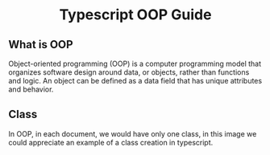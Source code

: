 <h1 align="center">Typescript OOP Guide</h1>

## What is OOP

Object-oriented programming (OOP) is a computer programming model that organizes software design around data, or objects, rather than functions and logic. An object can be defined as a data field that has unique attributes and behavior.

## Class

In OOP, in each document, we would  have only one class, in this image we could appreciate an example of a class creation in typescript.




